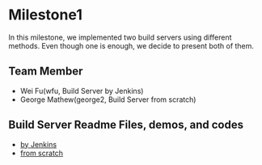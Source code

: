 # Milestone1
In this milestone, we implemented two build servers using different methods. Even though one is enough, we decide to present
both of them.

## Team Member
* Wei Fu(wfu, Build Server by Jenkins)
* George Mathew(george2, Build Server from scratch)

## Build Server Readme Files, demos, and codes
* [by Jenkins](https://github.com/DevOps2016Fall/Milestone1/tree/master/Jenkins)
* [from scratch ]()
